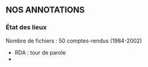 ## NOS ANNOTATIONS

### État des lieux

Nombre de fichiers : 50 comptes-rendus (1984-2002)


- RDA : tour de parole
- 